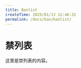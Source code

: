 ```yaml
---
title: Banlist
createTime: 2025/01/13 12:46:32
permalink: /docs/ban/banlist/
---
```


# 禁列表

这里是禁列表的内容。 